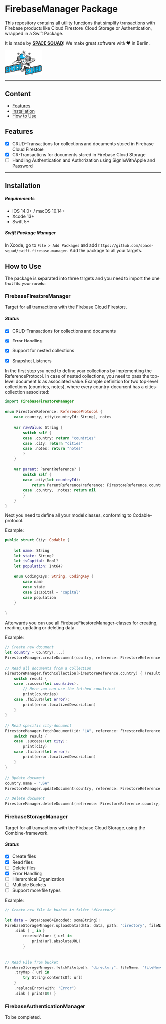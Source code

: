 # FirebaseManager Package

This repository contains all utility functions that simplify transactions with Firebase products like Cloud Firestore, Cloud Storage or Authentication, wrapped in a Swift Package.

It is made by **[SPACE SQUAD](https://www.spacesquad.de)**! We make great software with ♥️ in Berlin.

<img src="assets/README-spacesquad_logo_full.png" width="120">

---

## Content
- [Features](#features)
- [Installation](#installation)
- [How to Use](#how-to-use)


## Features
- [x] CRUD-Transactions for collections and documents stored in Firebase Cloud Firestore 
- [x] CR-Transactions for documents stored in Firebase Cloud Storage 
- [ ] Handling Authentication and Authorization using SignInWithApple and Password

---

## Installation
##### Requirements
- iOS 14.0+ / macOS 10.14+
- Xcode 13+
- Swift 5+

##### Swift Package Manager
In Xcode, go to `File > Add Packages` and add `https://github.com/space-squad/swift-firebase-manager`. Add the package to all your targets.


## How to Use

The package is separated into three targets and you need to import the one that fits your needs:

### FirebaseFirestoreManager
Target for all transactions with the Firebase Cloud Firestore.


##### Status
- [x] CRUD-Transactions for collections and documents
- [x] Error Handling
- [x] Support for nested collections
- [x] Snapshot Listeners


In the first step you need to define your collections by implementing the ReferenceProtocol. In case of nested collections, you need to pass the top-level document Id as associated value.
Example definition for two top-level collections (countries, notes), where every country-document has a cities-collection associated:
```Swift
import FirebaseFirestoreManager

enum FirestoreReference: ReferenceProtocol {
    case country, city(countryId: String), notes
    
    var rawValue: String {
        switch self {
        case .country: return "countries"
        case .city: return "cities"
        case .notes: return "notes"
        }
    }
    
    var parent: ParentReference? {
        switch self {
        case .city(let countryId):
            return ParentReference(reference: FirestoreReference.country, id: countryId)
        case .country, .notes: return nil
        }
    }
}
```

Next you need to define all your model classes, conforming to Codable-protocol.

Example:
```Swift
public struct City: Codable {

    let name: String
    let state: String?
    let isCapital: Bool?
    let population: Int64?

    enum CodingKeys: String, CodingKey {
        case name
        case state
        case isCapital = "capital"
        case population
    }

}
```

Afterwards you can use all FirebaseFirestoreManager-classes for creating, reading, updating or deleting data.

Example:
```Swift
// Create new document
let country = Country(....)
FirestoreManager.createDocument(country, reference: FirestoreReference.country) { _ in }

// Read all documents from a collection
FirestoreManager.fetchCollection(FirestoreReference.country) { (result: Result<[Country], FirestoreError>) in
    switch result {
    case .success(let countries):
        // Here you can use the fetched countries!
        print(countries)
    case .failure(let error):
        print(error.localizedDescription)
    }
}

// Read specific city-document
FirestoreManager.fetchDocument(id: "LA", reference: FirestoreReference.city(countryId: "USA")) { (result: Result<City, FirestoreError>) in
    switch result {
    case .success(let city):
        print(city)
    case .failure(let error):
        print(error.localizedDescription)
    }
}

// Update document
country.name = "USA"
FirestoreManager.updateDocument(country, reference: FirestoreReference.country, with: country.id) { _ in }

// Delete document
FirestoreManager.deleteDocument(reference: FirestoreReference.country, with: country.id)
```

### FirebaseStorageManager
Target for all transactions with the Firebase Cloud Storage, using the Combine-framework.

##### Status
- [x] Create files
- [x] Read files
- [ ] Delete files
- [x] Error Handling
- [ ] Hierarchical Organization
- [ ] Multiple Buckets
- [ ] Support more file types

Example:
```Swift
// Create new file in bucket in folder "directory"

let data = Data(base64Encoded: someString)!        
FirebaseStorageManager.uploadData(data: data, path: "directory", fileName: "fileName", fileType: .csv)
    .sink { _ in }
        receiveValue: { url in
            print(url.absoluteURL)
        }


// Read File from bucket
FirebaseStorageManager.fetchFile(path: "directory", fileName: "fileName", fileType: .csv)
    .tryMap { url in
        try String(contentsOf: url)
    }
    .replaceError(with: "Error")
    .sink { print($0) }
```



### FirebaseAuthenticationManager
To be completed.
